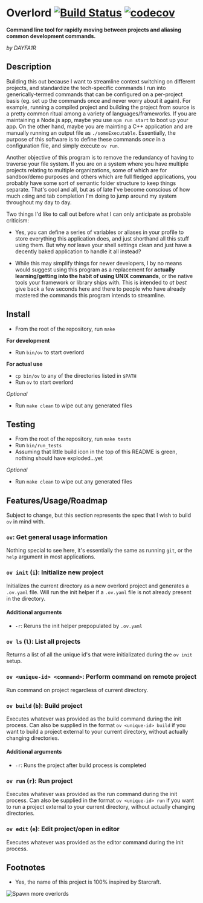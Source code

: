 # Overlord [![Build Status](https://travis-ci.org/DAYFA1R/overlord.svg?branch=master)](https://travis-ci.org/DAYFA1R/overlord) [![codecov](https://codecov.io/gh/DAYFA1R/overlord/branch/master/graph/badge.svg)](https://codecov.io/gh/DAYFA1R/overlord)
**Command line tool for rapidly moving between projects and aliasing common development commands.**

*by DAYFA1R*

## Description
Building this out because I want to streamline context switching on different projects, and standardize the tech-specific commands I run into generically-termed commands that can be configured on a per-project basis (eg. set up the commands once and never worry about it again). For example, running a compiled project and building the project from source is a pretty common ritual among a variety of languages/frameworks. If you are maintaining a Node.js app, maybe you use `npm run start` to boot up your app. On the other hand, maybe you are mainting a C++ application and are manually running an output file as `./someExecutable`. Essentially, the purpose of this software is to define these commands *once* in a configuration file, and simply execute `ov run`.

Another objective of this program is to remove the redundancy of having to traverse your file system. If you are on a system where you have multiple projects relating to multiple organizations, some of which are for sandbox/demo purposes and others which are full fledged applications, you probably have some sort of semantic folder structure to keep things separate. That's cool and all, but as of late I've become conscious of how much `cd`ing and tab completion I'm doing to jump around my system throughout my day to day.

Two things I'd like to call out before what I can only anticipate as probable criticism:

*	Yes, you can define a series of variables or aliases in your profile to store everything this application does, and just shorthand all this stuff using them. But why *not* leave your shell settings clean and just have a decently baked application to handle it all instead?

*	While this may simplify things for newer developers, I by no means would suggest using this program as a replacement for **actually learning/getting into the habit of using UNIX commands**, or the native tools your framework or library ships with. This is intended to *at best* give back a few seconds here and there to people who have already mastered the commands this program intends to streamline.

## Install
- From the root of the repository, run `make`

**For development**
- Run `bin/ov` to start overlord

**For actual use**
- `cp bin/ov` to any of the directories listed in `$PATH`
- Run `ov` to start overlord

*Optional*
- Run `make clean` to wipe out any generated files

## Testing
- From the root of the repository, run `make tests`
- Run `bin/run_tests`
- Assuming that little build icon in the top of this README is green, nothing should have exploded...yet

*Optional*
- Run `make clean` to wipe out any generated files

## Features/Usage/Roadmap
Subject to change, but this section represents the spec that I wish to build `ov` in mind with.

### `ov`: Get general usage information
Nothing special to see here, it's essentially the same as running `git`, or the `help` argument in most applications.

### `ov init` (`i`): Initialize new project
Initializes the current directory as a new overlord project and generates a `.ov.yaml` file. Will run the init helper if a `.ov.yaml` file is not already present in the directory.

#### Additional arguments
*	`-r`: Reruns the init helper prepopulated by `.ov.yaml`


### `ov ls` (`l`): List all projects
Returns a list of all the unique id's that were initializated during the `ov init` setup.

### `ov <unique-id> <command>`: Perform command on remote project
Run command on project regardless of current directory.

### `ov build` (`b`): Build project
Executes whatever was provided as the build command during the init process. Can also be supplied in the format `ov <unique-id> build` if you want to build a project external to your current directory, without actually changing directories.

#### Additional arguments
*	`-r`: Runs the project after build process is completed

### `ov run` (`r`): Run project
Executes whatever was provided as the run command during the init process. Can also be supplied in the format `ov <unique-id> run` if you want to run a project external to your current directory, without actually changing directories.

### `ov edit` (`e`): Edit project/open in editor
Executes whatever was provided as the editor command during the init process.

## Footnotes
*	Yes, the name of this project is 100% inspired by Starcraft.

![Spawn more overlords](http://classic.battle.net/images/battle/scc/zerg/pix/units/Overlord1.gif)
